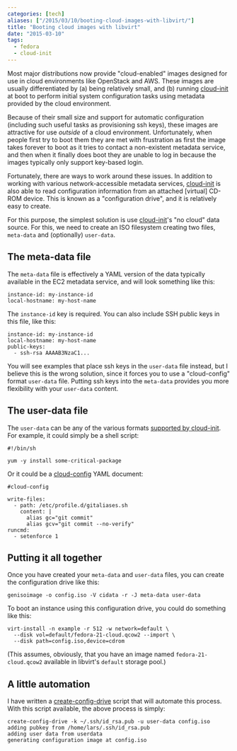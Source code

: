 ```yaml
---
categories: [tech]
aliases: ["/2015/03/10/booting-cloud-images-with-libvirt/"]
title: "Booting cloud images with libvirt"
date: "2015-03-10"
tags:
  - fedora
  - cloud-init
---
```


Most major distributions now provide "cloud-enabled" images designed
for use in cloud environments like OpenStack and AWS.  These images
are usually differentiated by (a) being relatively small, and (b) running
[cloud-init][] at boot to perform initial system configuration tasks
using metadata provided by the cloud environment.

[cloud-init]: http://cloudinit.readthedocs.org/

Because of their small size and support for automatic configuration
(including such useful tasks as provisioning ssh keys), these images
are attractive for use *outside* of a cloud environment.
Unfortunately, when people first try to boot them they are met with
frustration as first the image takes forever to boot as it tries to
contact a non-existent metadata service, and then when it finally does
boot they are unable to log in because the images typically only
support key-based login.

Fortunately, there are ways to work around these issues.  In addition
to working with various network-accessible metadata services,
[cloud-init][] is also able to read configuration information from an
attached [virtual] CD-ROM device.  This is known as a "configuration
drive", and it is relatively easy to create.

For this purpose, the simplest solution is use [cloud-init][]'s "no
cloud" data source.  For this, we need to create an ISO filesystem
creating two files, `meta-data` and (optionally) `user-data`.

## The meta-data file

The `meta-data` file is effectively a YAML version of the data
typically available in the EC2 metadata service, and will look
something like this:

    instance-id: my-instance-id
    local-hostname: my-host-name

The `instance-id` key is required. You can also include SSH public
keys in this file, like this:

    instance-id: my-instance-id
    local-hostname: my-host-name
    public-keys:
      - ssh-rsa AAAAB3NzaC1...

You will see examples that place ssh keys in the `user-data` file
instead, but I believe this is the wrong solution, since it forces you
to use a "cloud-config" format `user-data` file.  Putting ssh keys
into the `meta-data` provides you more flexibility with your
`user-data` content.

## The user-data file

The `user-data` can be any of the various formats [supported by
cloud-init][formats].  For example, it could simply be a shell script:

    #!/bin/sh

    yum -y install some-critical-package

Or it could be a [cloud-config][] YAML document:

    #cloud-config

    write-files:
      - path: /etc/profile.d/gitaliases.sh
        content: |
          alias gc="git commit"
          alias gcv="git commit --no-verify"
    runcmd:
      - setenforce 1

[formats]: http://cloudinit.readthedocs.org/en/latest/topics/format.html
[cloud-config]: http://cloudinit.readthedocs.org/en/latest/topics/examples.html#yaml-examples

## Putting it all together

Once you have created your `meta-data` and `user-data` files, you can
create the configuration drive like this:

    genisoimage -o config.iso -V cidata -r -J meta-data user-data

To boot an instance using this configuration drive, you could do
something like this:

    virt-install -n example -r 512 -w network=default \
      --disk vol=default/fedora-21-cloud.qcow2 --import \
      --disk path=config.iso,device=cdrom

(This assumes, obviously, that you have an image named
`fedora-21-cloud.qcow2` available in libvirt's `default` storage
pool.)

## A little automation

I have written a [create-config-drive][] script that will automate
this process.  With this script available, the above process is
simply:

    create-config-drive -k ~/.ssh/id_rsa.pub -u user-data config.iso
    adding pubkey from /home/lars/.ssh/id_rsa.pub
    adding user data from userdata
    generating configuration image at config.iso

[create-config-drive]: https://github.com/larsks/virt-utils/blob/master/create-config-drive

